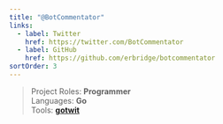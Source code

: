 ```yaml
---
title: "@BotCommentator"
links:
  - label: Twitter
    href: https://twitter.com/BotCommentator
  - label: GitHub
    href: https://github.com/erbridge/botcommentator
sortOrder: 3
---
```


> Project Roles: **Programmer**\
> Languages: **Go**\
> Tools: **[gotwit](/tools/gotwit)**
